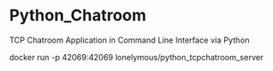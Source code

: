 # Python_Chatroom
TCP Chatroom Application in Command Line Interface via Python

docker run -p 42069:42069 lonelymous/python_tcpchatroom_server
